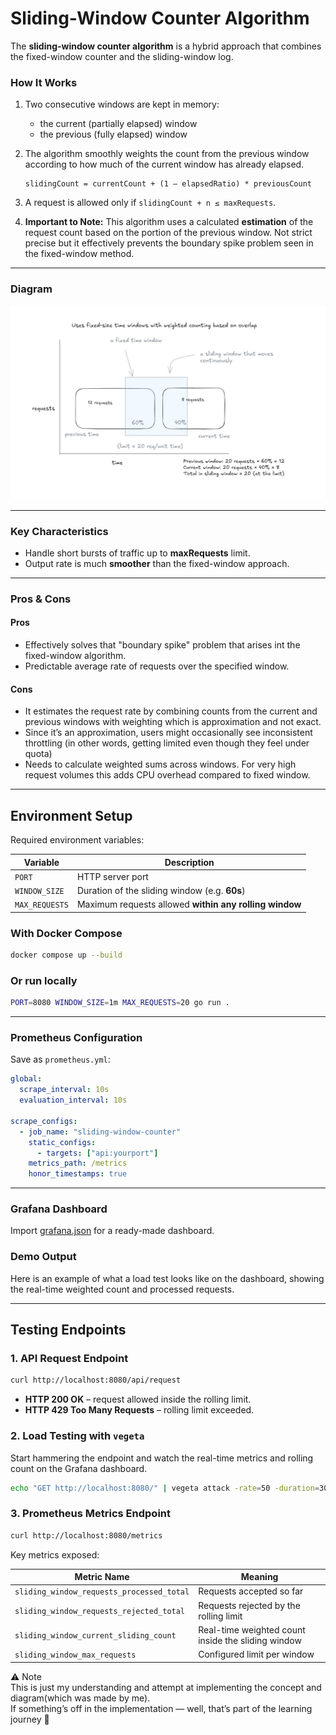 # Sliding-Window Counter Algorithm

The **sliding-window counter algorithm** is a hybrid approach that combines the fixed-window counter and the sliding-window log.

### How It Works

1.  Two consecutive windows are kept in memory:

    - the current (partially elapsed) window
    - the previous (fully elapsed) window

2.  The algorithm smoothly weights the count from the previous window according to how much of the current window has already elapsed.

    ```
    slidingCount = currentCount + (1 – elapsedRatio) * previousCount
    ```

3.  A request is allowed only if `slidingCount + n ≤ maxRequests`.

4.  **Important to Note:** This algorithm uses a calculated **estimation** of the request count based on the portion of the previous window. Not strict precise but it effectively prevents the boundary spike problem seen in the fixed-window method.
---

### Diagram

![Sliding Window Counter Diagram](./images/SlidingWindowCounter.png)


---

### Key Characteristics

- Handle short bursts of traffic up to **maxRequests** limit.
- Output rate is much **smoother** than the fixed-window approach.


---

### Pros & Cons

#### Pros

- Effectively solves that "boundary spike" problem that arises int the fixed-window algorithm.
- Predictable average rate of requests over the specified window.

#### Cons

- It estimates the request rate by combining counts from the current and previous windows with weighting which is approximation and not exact.
- Since it’s an approximation, users might occasionally see inconsistent throttling (in other words, getting limited even though they feel under quota)
-  Needs to calculate weighted sums across windows. For very high request volumes this adds CPU overhead compared to fixed window.
---

## Environment Setup

Required environment variables:

| Variable       | Description                                            |
| -------------- | ------------------------------------------------------ |
| `PORT`         | HTTP server port                                       |
| `WINDOW_SIZE`  | Duration of the sliding window (e.g. **60s**)      |
| `MAX_REQUESTS` | Maximum requests allowed **within any rolling window** |

### With Docker Compose

```bash
docker compose up --build
```

### Or run locally

```bash
PORT=8080 WINDOW_SIZE=1m MAX_REQUESTS=20 go run .
```

---

### Prometheus Configuration

Save as `prometheus.yml`:

```yaml
global:
  scrape_interval: 10s
  evaluation_interval: 10s

scrape_configs:
  - job_name: "sliding-window-counter"
    static_configs:
      - targets: ["api:yourport"]
    metrics_path: /metrics
    honor_timestamps: true
```

---

### Grafana Dashboard

Import [grafana.json](https://www.google.com/search?q=./grafana.json) for a ready-made dashboard.

### Demo Output

Here is an example of what a load test looks like on the dashboard, showing the real-time weighted count and processed requests.

---

## Testing Endpoints

### 1\. API Request Endpoint

```bash
curl http://localhost:8080/api/request
```

- **HTTP 200 OK** – request allowed inside the rolling limit.
- **HTTP 429 Too Many Requests** – rolling limit exceeded.

### 2\. Load Testing with `vegeta`

Start hammering the endpoint and watch the real-time metrics and rolling count on the Grafana dashboard.

```bash
echo "GET http://localhost:8080/" | vegeta attack -rate=50 -duration=30s | vegeta report
```

### 3\. Prometheus Metrics Endpoint

```bash
curl http://localhost:8080/metrics
```

Key metrics exposed:

| Metric Name                               | Meaning                                            |
| ----------------------------------------- | -------------------------------------------------- |
| `sliding_window_requests_processed_total` | Requests accepted so far                           |
| `sliding_window_requests_rejected_total`  | Requests rejected by the rolling limit             |
| `sliding_window_current_sliding_count`    | Real-time weighted count inside the sliding window |
| `sliding_window_max_requests`             | Configured limit per window                        |


⚠️ Note  
This is just my understanding and attempt at implementing the concept and diagram(which was made by me).  
If something’s off in the implementation — well, that’s part of the learning journey 🚀
